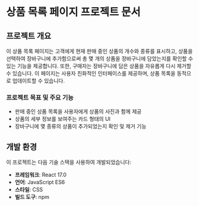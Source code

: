 # 상품 목록 페이지 프로젝트 문서

## 프로젝트 개요

이 상품 목록 페이지는 고객에게 현재 판매 중인 상품의 개수와 종류를 표시하고, 상품을 선택하여 장바구니에 추가함으로써 총 몇 개의 상품을 장바구니에 담았는지를 확인할 수 있는 기능을 제공합니다.
또한, 구매자는 장바구니에 담은 상품을 자유롭게 다시 제거할 수 있습니다.
이 페이지는 사용자 친화적인 인터페이스를 제공하며, 상품 목록을 동적으로 업데이트할 수 있습니다.

### 프로젝트 목표 및 주요 기능

- 판매 중인 상품 목록을 사용자에게 상품의 사진과 함께 제공
- 상품의 세부 정보를 보여주는 카드 형태의 UI
- 장바구니에 몇 종류의 상품이 추가되었는지 확인 및 제거 기능

## 개발 환경

이 프로젝트는 다음 기술 스택을 사용하여 개발되었습니다:

- **프레임워크**: React 17.0
- **언어**: JavaScript ES6
- **스타일**: CSS
- **빌드 도구**: npm